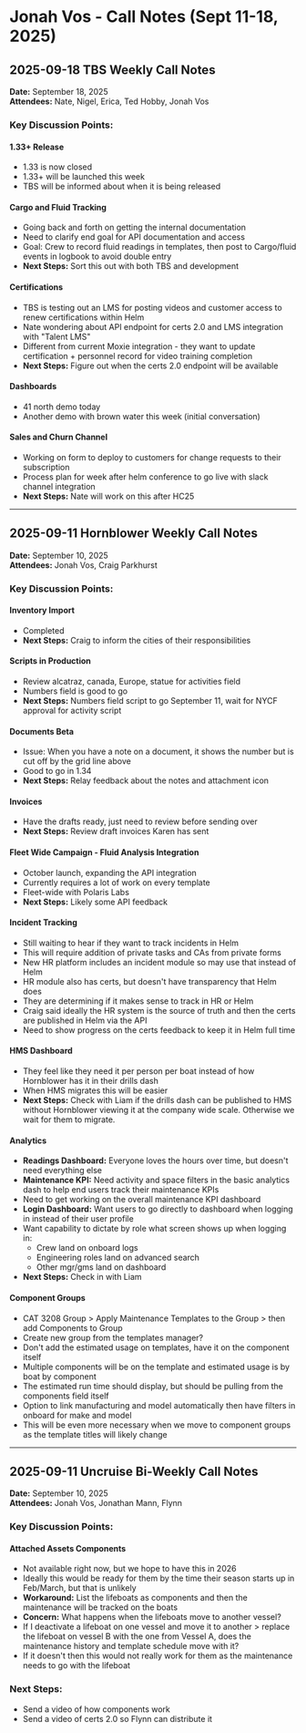 # Jonah Vos - Call Notes (Sept 11-18, 2025)

## 2025-09-18 TBS Weekly Call Notes
**Date:** September 18, 2025  
**Attendees:** Nate, Nigel, Erica, Ted Hobby, Jonah Vos  

### Key Discussion Points:

#### 1.33+ Release
- 1.33 is now closed
- 1.33+ will be launched this week
- TBS will be informed about when it is being released

#### Cargo and Fluid Tracking
- Going back and forth on getting the internal documentation
- Need to clarify end goal for API documentation and access
- Goal: Crew to record fluid readings in templates, then post to Cargo/fluid events in logbook to avoid double entry
- **Next Steps:** Sort this out with both TBS and development

#### Certifications
- TBS is testing out an LMS for posting videos and customer access to renew certifications within Helm
- Nate wondering about API endpoint for certs 2.0 and LMS integration with "Talent LMS"
- Different from current Moxie integration - they want to update certification + personnel record for video training completion
- **Next Steps:** Figure out when the certs 2.0 endpoint will be available

#### Dashboards
- 41 north demo today
- Another demo with brown water this week (initial conversation)

#### Sales and Churn Channel
- Working on form to deploy to customers for change requests to their subscription
- Process plan for week after helm conference to go live with slack channel integration
- **Next Steps:** Nate will work on this after HC25

---

## 2025-09-11 Hornblower Weekly Call Notes
**Date:** September 10, 2025  
**Attendees:** Jonah Vos, Craig Parkhurst  

### Key Discussion Points:

#### Inventory Import
- Completed
- **Next Steps:** Craig to inform the cities of their responsibilities

#### Scripts in Production
- Review alcatraz, canada, Europe, statue for activities field
- Numbers field is good to go
- **Next Steps:** Numbers field script to go September 11, wait for NYCF approval for activity script

#### Documents Beta
- Issue: When you have a note on a document, it shows the number but is cut off by the grid line above
- Good to go in 1.34
- **Next Steps:** Relay feedback about the notes and attachment icon

#### Invoices
- Have the drafts ready, just need to review before sending over
- **Next Steps:** Review draft invoices Karen has sent

#### Fleet Wide Campaign - Fluid Analysis Integration
- October launch, expanding the API integration
- Currently requires a lot of work on every template
- Fleet-wide with Polaris Labs
- **Next Steps:** Likely some API feedback

#### Incident Tracking
- Still waiting to hear if they want to track incidents in Helm
- This will require addition of private tasks and CAs from private forms
- New HR platform includes an incident module so may use that instead of Helm
- HR module also has certs, but doesn't have transparency that Helm does
- They are determining if it makes sense to track in HR or Helm
- Craig said ideally the HR system is the source of truth and then the certs are published in Helm via the API
- Need to show progress on the certs feedback to keep it in Helm full time

#### HMS Dashboard
- They feel like they need it per person per boat instead of how Hornblower has it in their drills dash
- When HMS migrates this will be easier
- **Next Steps:** Check with Liam if the drills dash can be published to HMS without Hornblower viewing it at the company wide scale. Otherwise we wait for them to migrate.

#### Analytics
- **Readings Dashboard:** Everyone loves the hours over time, but doesn't need everything else
- **Maintenance KPI:** Need activity and space filters in the basic analytics dash to help end users track their maintenance KPIs
- Need to get working on the overall maintenance KPI dashboard
- **Login Dashboard:** Want users to go directly to dashboard when logging in instead of their user profile
- Want capability to dictate by role what screen shows up when logging in:
  - Crew land on onboard logs
  - Engineering roles land on advanced search
  - Other mgr/gms land on dashboard
- **Next Steps:** Check in with Liam

#### Component Groups
- CAT 3208 Group > Apply Maintenance Templates to the Group > then add Components to Group
- Create new group from the templates manager?
- Don't add the estimated usage on templates, have it on the component itself
- Multiple components will be on the template and estimated usage is by boat by component
- The estimated run time should display, but should be pulling from the components field itself
- Option to link manufacturing and model automatically then have filters in onboard for make and model
- This will be even more necessary when we move to component groups as the template titles will likely change

---

## 2025-09-11 Uncruise Bi-Weekly Call Notes
**Date:** September 10, 2025  
**Attendees:** Jonah Vos, Jonathan Mann, Flynn  

### Key Discussion Points:

#### Attached Assets Components
- Not available right now, but we hope to have this in 2026
- Ideally this would be ready for them by the time their season starts up in Feb/March, but that is unlikely
- **Workaround:** List the lifeboats as components and then the maintenance will be tracked on the boats
- **Concern:** What happens when the lifeboats move to another vessel?
- If I deactivate a lifeboat on one vessel and move it to another > replace the lifeboat on vessel B with the one from Vessel A, does the maintenance history and template schedule move with it?
- If it doesn't then this would not really work for them as the maintenance needs to go with the lifeboat

### Next Steps:
- Send a video of how components work
- Send a video of certs 2.0 so Flynn can distribute it